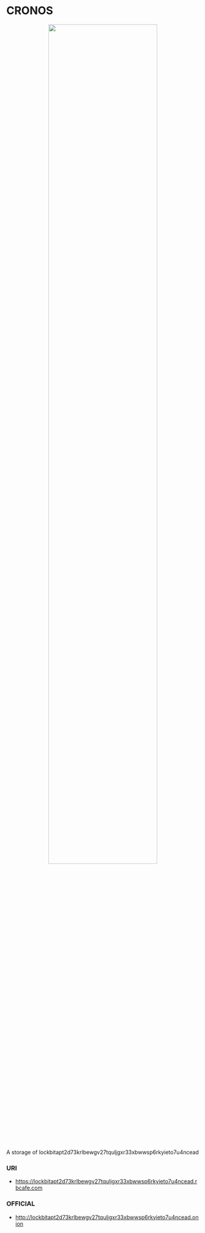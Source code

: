 # CRONOS

<p align="center">
<img src="https://lockbitapt2d73krlbewgv27tquljgxr33xbwwsp6rkyieto7u4ncead.rbcafe.com/splash.jpg" width="75%">
</p>

A storage of lockbitapt2d73krlbewgv27tquljgxr33xbwwsp6rkyieto7u4ncead 

### URI 

- https://lockbitapt2d73krlbewgv27tquljgxr33xbwwsp6rkyieto7u4ncead.rbcafe.com

### OFFICIAL

- http://lockbitapt2d73krlbewgv27tquljgxr33xbwwsp6rkyieto7u4ncead.onion

